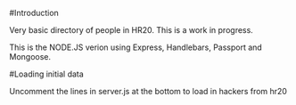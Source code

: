 #Introduction

Very basic directory of people in HR20. This is a work in progress.

This is the NODE.JS verion using Express, Handlebars, Passport and Mongoose.

#Loading initial data

Uncomment the lines in server.js at the bottom to load in hackers from hr20